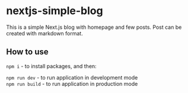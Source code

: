 # nextjs-simple-blog

This is a simple Next.js blog with homepage and few posts. Post can be created with markdown format.

## How to use

`npm i` - to install packages, and then:

`npm run dev` - to run application in development mode \
`npm run build` - to run application in production mode
